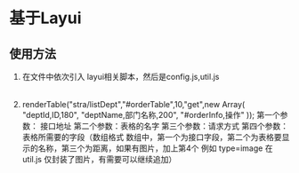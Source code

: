 # 基于Layui
## 使用方法
1. 在文件中依次引入 layui相关脚本，然后是config.js,util.js
    <div class="layui-form-item">
        <table id="orderTable" lay-filter="orderTable"></table>
    </div>
2. renderTable("stra/listDept","#orderTable",10,"get",new 
            Array(
              "deptId,ID,180",
              "deptName,部门名称,200",
              "#orderInfo,操作"
          ));
  第一个参数： 接口地址
  第二个参数：表格的名字
  第三个参数：请求方式
  第四个参数：表格所需要的字段（数组格式   数组中，第一个为接口字段，第二个为表格要显示的名称，第三个为距离，如果有图片，加上第4个 例如 type=image 在 util.js 仅封装了图片，有需要可以继续追加）
